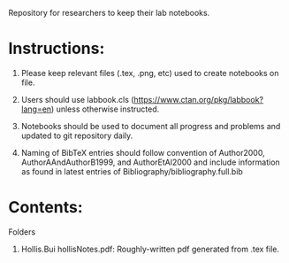 Repository for researchers to keep their lab notebooks.

# Instructions:

1. Please keep relevant files (.tex, .png, etc) used to create notebooks on file.

2. Users should use labbook.cls (https://www.ctan.org/pkg/labbook?lang=en) unless otherwise instructed.
 
3. Notebooks should be used to document all progress and problems and updated to git repository daily.

4. Naming of BibTeX entries should follow convention of Author2000, AuthorAAndAuthorB1999, and AuthorEtAl2000 and include information as found in latest entries of Bibliography/bibliography.full.bib 

# Contents:

Folders
  1) Hollis.Bui
 hollisNotes.pdf: Roughly-written pdf generated from .tex file.
